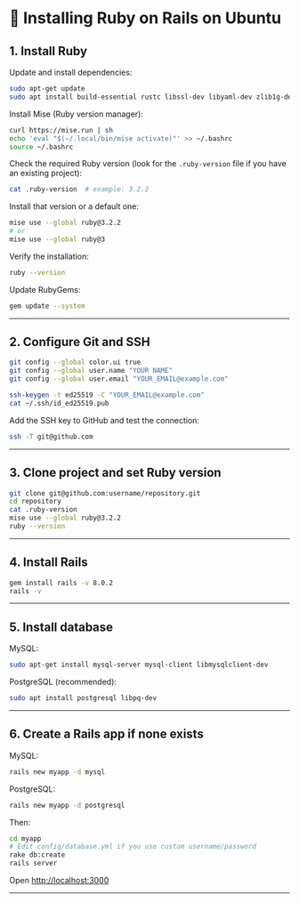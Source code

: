 # 💎 Installing Ruby on Rails on Ubuntu

## 1. Install Ruby

Update and install dependencies:

```bash
sudo apt-get update
sudo apt install build-essential rustc libssl-dev libyaml-dev zlib1g-dev libgmp-dev
```

Install Mise (Ruby version manager):

```bash
curl https://mise.run | sh
echo 'eval "$(~/.local/bin/mise activate)"' >> ~/.bashrc
source ~/.bashrc
```

Check the required Ruby version (look for the `.ruby-version` file if you have an existing project):

```bash
cat .ruby-version  # example: 3.2.2
```

Install that version or a default one:

```bash
mise use --global ruby@3.2.2
# or
mise use --global ruby@3
```

Verify the installation:

```bash
ruby --version
```

Update RubyGems:

```bash
gem update --system
```

---

## 2. Configure Git and SSH

```bash
git config --global color.ui true
git config --global user.name "YOUR NAME"
git config --global user.email "YOUR_EMAIL@example.com"

ssh-keygen -t ed25519 -C "YOUR_EMAIL@example.com"
cat ~/.ssh/id_ed25519.pub
```

Add the SSH key to GitHub and test the connection:

```bash
ssh -T git@github.com
```

---

## 3. Clone project and set Ruby version

```bash
git clone git@github.com:username/repository.git
cd repository
cat .ruby-version
mise use --global ruby@3.2.2
ruby --version
```

---

## 4. Install Rails

```bash
gem install rails -v 8.0.2
rails -v
```

---

## 5. Install database

MySQL:

```bash
sudo apt-get install mysql-server mysql-client libmysqlclient-dev
```

PostgreSQL (recommended):

```bash
sudo apt install postgresql libpq-dev
```

---

## 6. Create a Rails app if none exists

MySQL:

```bash
rails new myapp -d mysql
```

PostgreSQL:

```bash
rails new myapp -d postgresql
```

Then:

```bash
cd myapp
# Edit config/database.yml if you use custom username/password
rake db:create
rails server
```

Open [http://localhost:3000](http://localhost:3000)

---

